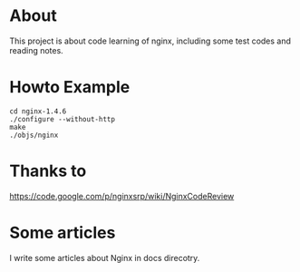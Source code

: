 # About

This project is about code learning of nginx, including some test codes and reading notes.

# Howto Example

```
cd nginx-1.4.6
./configure --without-http
make
./objs/nginx
```

# Thanks to

https://code.google.com/p/nginxsrp/wiki/NginxCodeReview

# Some articles

I write some articles about Nginx in docs direcotry.


